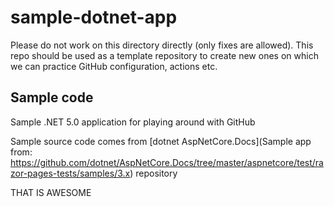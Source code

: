 # sample-dotnet-app

Please do not work on this directory directly (only fixes are allowed). This repo should be used as a template repository to create new ones on which we can practice GitHub configuration, actions etc.

## Sample code
Sample .NET 5.0 application for playing around with GitHub

Sample source code comes from [dotnet AspNetCore.Docs](Sample app from: https://github.com/dotnet/AspNetCore.Docs/tree/master/aspnetcore/test/razor-pages-tests/samples/3.x) repository

THAT IS AWESOME
